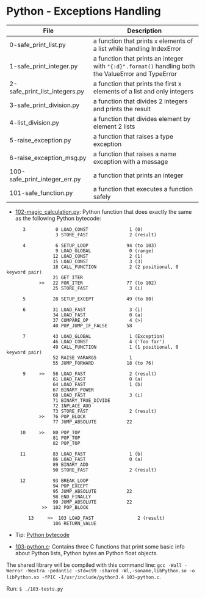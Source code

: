 # Python - Exceptions Handling
|File				|Description							|
|-----------------------|-----------------------------------------------------|
|0-safe_print_list.py	| a function that prints `x` elements of a list while handling IndexError|
|1-safe_print_integer.py| a function that prints an integer with `"{:d}".format()` handling both the ValueError and TypeError|
|2-safe_print_list_integers.py| a function that prints the first x elements of a list and only integers |
|3-safe_print_division.py| a function that divides 2 integers and prints the result |
|4-list_division.py	| a function that divides element by element 2 lists |
|5-raise_exception.py	| a function that raises a type exception |
|6-raise_exception_msg.py| a function that raises a name exception with a message |
|100-safe_print_integer_err.py| a function that prints an integer |
|101-safe_function.py	| a function that executes a function safely |

- [102-magic_calculation.py](./102-magic_calculation.py): Python function that does exactly the same as the following Python bytecode:

```
  	  3           0 LOAD_CONST               1 (0)
	              3 STORE_FAST               2 (result)

	  4           6 SETUP_LOOP              94 (to 103)
	              9 LOAD_GLOBAL              0 (range)
	             12 LOAD_CONST               2 (1)
	             15 LOAD_CONST               3 (3)
	             18 CALL_FUNCTION            2 (2 positional, 0 keyword pair)
	             21 GET_ITER
	        >>   22 FOR_ITER                77 (to 102)
	             25 STORE_FAST               3 (i)

	  5          28 SETUP_EXCEPT            49 (to 80)

	  6          31 LOAD_FAST                3 (i)
	             34 LOAD_FAST                0 (a)
	             37 COMPARE_OP               4 (>)
	             40 POP_JUMP_IF_FALSE       58

	  7          43 LOAD_GLOBAL              1 (Exception)
	             46 LOAD_CONST               4 ('Too far')
	             49 CALL_FUNCTION            1 (1 positional, 0 keyword pair)
	             52 RAISE_VARARGS            1
	             55 JUMP_FORWARD            18 (to 76)

	  9     >>   58 LOAD_FAST                2 (result)
	             61 LOAD_FAST                0 (a)
	             64 LOAD_FAST                1 (b)
	             67 BINARY_POWER
	             68 LOAD_FAST                3 (i)
	             71 BINARY_TRUE_DIVIDE
	             72 INPLACE_ADD
	             73 STORE_FAST               2 (result)
	        >>   76 POP_BLOCK
	             77 JUMP_ABSOLUTE           22

	 10     >>   80 POP_TOP
	             81 POP_TOP
	             82 POP_TOP

	 11          83 LOAD_FAST                1 (b)
	             86 LOAD_FAST                0 (a)
	             89 BINARY_ADD
	             90 STORE_FAST               2 (result)

	 12          93 BREAK_LOOP
	             94 POP_EXCEPT
	             95 JUMP_ABSOLUTE           22
	             98 END_FINALLY
	             99 JUMP_ABSOLUTE           22
	         >>  102 POP_BLOCK

        13     >>  103 LOAD_FAST                2 (result)
	             106 RETURN_VALUE
```

+ Tip: [Python bytecode](https://docs.python.org/3.4/library/dis.html)

- [103-python.c](./103-python.c): Contains three C functions that print some basic info about Python lists, Python bytes an Python float objects.

The shared library will be compiled with this command line: `gcc -Wall -Werror -Wextra -pedantic -std=c99 -shared -Wl,-soname,libPython.so -o libPython.so -fPIC -I/usr/include/python3.4 103-python.c`.

Run: `$ ./103-tests.py`
